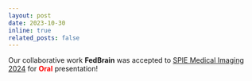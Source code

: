 ```yaml
---
layout: post
date: 2023-10-30
inline: true
related_posts: false
---
```


Our collaborative work __FedBrain__ was accepted to [SPIE Medical Imaging 2024](https://spie.org/conferences-and-exhibitions/medical-imaging?utm_id=rmi24gb&utm_campaign=mi24_general_branding&utm_source=event_general_event_branding&utm_medium=n_a&utm_term=mi24_ez_campaign&SSO=1) for __<font color="red">Oral</font>__ presentation! 
